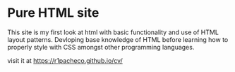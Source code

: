 # Pure HTML site 

This site is my first look at html with basic functionality and use of HTML layout patterns. Devloping base knowledge of HTML before learning how to properly style with CSS amongst other programming languages.

visit it at https://r1pacheco.github.io/cv/
